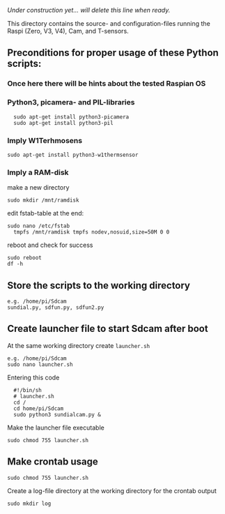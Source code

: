 _Under construction yet... will delete this line when ready._

This directory contains the source- and configuration-files running the Raspi (Zero, V3, V4), Cam, and T-sensors.

## Preconditions for proper usage of these Python scripts:

### Once here there will be hints about the tested Raspian OS
### Python3, picamera- and PIL-libraries
```
  sudo apt-get install python3-picamera
  sudo apt-get install python3-pil
```
### Imply W1Terhmosens
```
sudo apt-get install python3-w1thermsensor
```
### Imply a RAM-disk
make a new directory
```
sudo mkdir /mnt/ramdisk
```
edit fstab-table at the end:
```
sudo nano /etc/fstab
  tmpfs /mnt/ramdisk tmpfs nodev,nosuid,size=50M 0 0
```
reboot and check for success
```
sudo reboot
df -h
```
## Store the scripts to the working directory
```
e.g. /home/pi/Sdcam
sundial.py, sdfun.py, sdfun2.py
```
## Create launcher file to start Sdcam after boot
At the same working directory create `launcher.sh`
```
e.g. /home/pi/Sdcam
sudo nano launcher.sh
```
Entering this code
```
  #!/bin/sh
  # launcher.sh
  cd /
  cd home/pi/Sdcam
  sudo python3 sundialcam.py &
```
Make the launcher file executable
```
sudo chmod 755 launcher.sh
```
## Make crontab usage
```
sudo chmod 755 launcher.sh
```
Create a log-file directory at the working directory for the crontab output
```
sudo mkdir log
```
